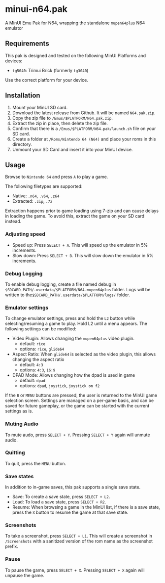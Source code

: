 # minui-n64.pak

A MinUI Emu Pak for N64, wrapping the standalone `mupen64plus` N64 emulator

## Requirements

This pak is designed and tested on the following MinUI Platforms and devices:

- `tg5040`: Trimui Brick (formerly `tg3040`)

Use the correct platform for your device.

## Installation

1. Mount your MinUI SD card.
2. Download the latest release from Github. It will be named `N64.pak.zip`.
3. Copy the zip file to `/Emus/$PLATFORM/N64.pak.zip`.
4. Extract the zip in place, then delete the zip file.
5. Confirm that there is a `/Emus/$PLATFORM/N64.pak/launch.sh` file on your SD card.
6. Create a folder at `/Roms/Nintendo 64 (N64)` and place your roms in this directory.
7. Unmount your SD Card and insert it into your MinUI device.

## Usage

Browse to `Nintendo 64` and press `A` to play a game.

The following filetypes are supported:

- Native: `.n64`, `.v64`, `.z64`
- Extracted: `.zip`, `.7z`

Extraction happens prior to game loading using 7-zip and can cause delays in loading the game. To avoid this, extract the game on your SD card instead.

### Adjusting speed

- Speed up: Press `SELECT + A`. This will speed up the emulator in 5% increments.
- Slow down: Press `SELECT + B`. This will slow down the emulator in 5% increments.

### Debug Logging

To enable debug logging, create a file named debug in `$SDCARD_PATH/.userdata/$PLATFORM/N64-mupen64plus` folder. Logs will be written to the`$SDCARD_PATH/.userdata/$PLATFORM/logs/` folder.

### Emulator settings

To change emulator settings, press and hold the `L2` button while selecting/resuming a game to play. Hold L2 until a menu appears. The following settings can be modified:

- Video Plugin: Allows changing the `mupen64plus` video plugin.
  - default: `rice`
  - options: `rice`, `glide64`
- Aspect Ratio: When `glide64` is selected as the video plugin, this allows changing the aspect ratio
  - default: `4:3`
  - options: `4:3`, `16:9`
- DPAD Mode: Allows changing how the dpad is used in game
  - default: `dpad`
  - options: `dpad`, `joystick`, `joystick on f2`

If the `B` or `MENU` buttons are pressed, the user is returned to the MinUI game selection screen. Settings are managed on a per-game basis, and can be saved for future gameplay, or the game can be started with the current settings as is.

### Muting Audio

To mute audo, press `SELECT + Y`. Pressing `SELECT + Y` again will unmute audio.

### Quitting

To quit, press the `MENU` button.

### Save states

In addition to in-game saves, this pak supports a single save state.

- Save: To create a save state, press `SELECT + L2`.
- Load: To load a save state, press `SELECT + R2`.
- Resume: When browsing a game in the MinUI list, if there is a save state, press the `X` button to resume the game at that save state.

### Screenshots

To take a screenshot, press `SELECT + L1`. This will create a screenshot in `/Screenshots` with a sanitized version of the rom name as the screenshot prefix.

### Pause

To pause the game, press `SELECT + X`. Pressing `SELECT + X` again will unpause the game.
